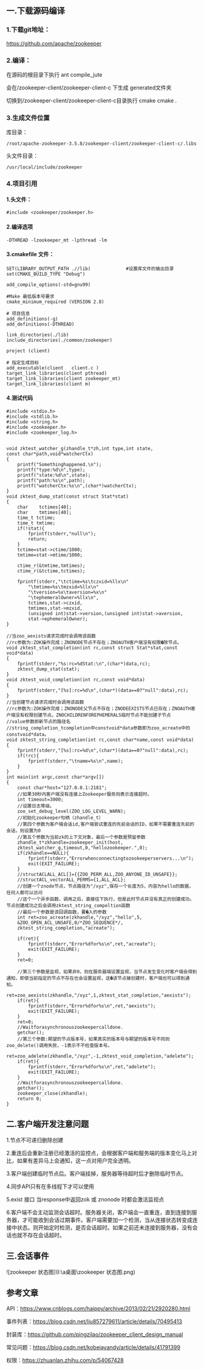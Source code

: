 ## 一.下载源码编译

### 1.下载git地址：

https://github.com/apache/zookeeper

### 2.编译：

在源码的根目录下执行 ant compile_jute

会在/zookeeper-client/zookeeper-client-c 下生成 generated文件夹

切换到/zookeeper-client/zookeeper-client-c目录执行 cmake cmake .

### 3.生成文件位置

库目录：

`/root/apache-zookeeper-3.5.8/zookeeper-client/zookeeper-client-c/.libs`

头文件目录：

`/usr/local/include/zookeeper`

### 4.项目引用

#### 1.头文件：

`#include <zookeeper/zookeeper.h>`

#### 2.编译选项

`-DTHREAD -lzookeeper_mt -lpthread -lm`

####  3.cmakefile  文件：

```SET(EXECUTABLE_OUTPUT_PATH ./bin)       #设置可执行文件的输出目录
SET(LIBRARY_OUTPUT_PATH .//lib)             #设置库文件的输出目录
set(CMAKE_BUILD_TYPE "Debug")

add_compile_options(-std=gnu99)

#Make 最低版本号要求
cmake_minimum_required (VERSION 2.8)

# 项目信息
add_definitions(-g)
add_definitions(-DTHREAD)

link_directories(./lib)
include_directories(./common/zookeeper)

project (client)

# 指定生成目标
add_executable(client   client.c )
target_link_libraries(client pthread)
target_link_libraries(client zookeeper_mt)
target_link_libraries(client m)
```
#### 4.测试代码
```
#include <stdio.h>
#include <stdlib.h>
#include <string.h>
#include <zookeeper.h>
#include <zookeeper_log.h>


void zktest_watcher_g(zhandle_t*zh,int type,int state,
const char*path,void*watcherCtx)
{
    printf("Somethinghappened.\n");
    printf("type:%d\n",type);
    printf("state:%d\n",state);
    printf("path:%s\n",path);
    printf("watcherCtx:%s\n",(char*)watcherCtx);
}
void zktest_dump_stat(const struct Stat*stat)
{
    char    tctimes[40];
    char    tmtimes[40];
    time_t tctime;
    time_t tmtime;
    if(!stat){
        fprintf(stderr,"null\n");
        return;
    }
    tctime=stat->ctime/1000;
    tmtime=stat->mtime/1000;

    ctime_r(&tmtime,tmtimes);
    ctime_r(&tctime,tctimes);

    fprintf(stderr,"\tctime=%s\tczxid=%llx\n"
        "\tmtime=%s\tmzxid=%llx\n"
        "\tversion=%x\taversion=%x\n"
        "\tephemeralOwner=%llx\n",
        tctimes,stat->czxid,
        tmtimes,stat->mzxid,
        (unsigned int)stat->version,(unsigned int)stat->aversion,
        stat->ephemeralOwner);
}

//当zoo_aexists请求完成时会调用该函数
//rc参数为:ZOK操作完成；ZNONODE节点不存在；ZNOAUTH客户端没有权限�除节点。
void zktest_stat_completion(int rc,const struct Stat*stat,const void*data)
{
    fprintf(stderr,"%s:rc=%dStat:\n",(char*)data,rc);
    zktest_dump_stat(stat);
}
void zktest_void_completion(int rc,const void*data)
{
    fprintf(stderr,"[%s]:rc=%d\n",(char*)(data==0?"null":data),rc);
}
//当创建节点请求完成时会调用该函数
//rc参数为:ZOK操作完成；ZNONODE父节点不存在；ZNODEEXISTS节点已存在；ZNOAUTH客户端没有权限创建节点。ZNOCHILDRENFOREPHEMERALS临时节点不能创建子节点
//value参数即新节点的路径名
//string_completion_tcompletion中constvoid*data参数即为zoo_acreate中的constvoid*data。
void zktest_string_completion(int rc,const char*name,const void*data)
{
    fprintf(stderr,"[%s]:rc=%d\n",(char*)(data==0?"null":data),rc);
    if(!rc){
        fprintf(stderr,"\tname=%s\n",name);
    }
}
int main(int argc,const char*argv[])
{
    const char*host="127.0.0.1:2181";
    //如果30秒内客户端没有连接上Zookeeper服务则表示连接超时。
    int timeout=3000;
    //设置日志等级。
    zoo_set_debug_level(ZOO_LOG_LEVEL_WARN);
    //初始化zookeeper句柄（zhandle_t）
    //第四个参数为客户端会话id,客户端尝试重连的先前会话的ID，如果不需要重连先前的会话，则设置为0
    //第五个参数为当前zk的上下文对象，最后一个参数是预留参数
    zhandle_t*zkhandle=zookeeper_init(host,
    zktest_watcher_g,timeout,0,"hellozookeeper.",0);
    if(zkhandle==NULL){
        fprintf(stderr,"Errorwhenconnectingtozookeeperservers...\n");
        exit(EXIT_FAILURE);
    }
    //structACLALL_ACL[]={{ZOO_PERM_ALL,ZOO_ANYONE_ID_UNSAFE}};
    //structACL_vectorALL_PERMS={1,ALL_ACL};
    //创建一个znode节点，节点路径为"/xyz",保存一个长度为5，内容为hello的数据，任何人都可以访问
    //这个一个异步函数，调用之后，直接往下执行，但是此时节点并没有真正的创建成功。节点创建成功之后会调用zktest_string_compeltion函数
    //最后一个参数是该回调函数，要�入的参数
    int ret=zoo_acreate(zkhandle,"/xyz","hello",5,
    &ZOO_OPEN_ACL_UNSAFE,0/*ZOO_SEQUENCE*/,
    zktest_string_completion,"acreate");

    if(ret){
        fprintf(stderr,"Error%dfor%s\n",ret,"acreate");
        exit(EXIT_FAILURE);
    }
    ret=0;

    //第三个参数是监视，如果非0，则在服务器端设置监视，当节点发生变化时客户端会得到通知，即使当前指定的节点不存在也会设置监视，这�该节点被创建时，客户端也可以得到通知。
    ret=zoo_aexists(zkhandle,"/xyz",1,zktest_stat_completion,"aexists");
    if(ret){
        fprintf(stderr,"Error%dfor%s\n",ret,"aexists");
        exit(EXIT_FAILURE);
    }
    ret=0;
    //Waitforasynchronouszookeepercalldone.
    getchar();
    //第三个参数:期望的节点版本号，如果真实的版本号与期望的版本号不同则zoo_delete()调用失败，-1表示不不检查版本号。
    ret=zoo_adelete(zkhandle,"/xyz",-1,zktest_void_completion,"adelete");
    if(ret){
        fprintf(stderr,"Error%dfor%s\n",ret,"adelete");
        exit(EXIT_FAILURE);
    }
    //Waitforasynchronouszookeepercalldone.
    getchar();
    zookeeper_close(zkhandle);
    return 0;
}
```



## 二.客户端开发注意问题

1.节点不可递归删除创建

2.重连后会重新注册已经激活的监控点，会根据客户端和服务端的版本变化马上对比，如果有差异马上会通知，这一点对用户完全透明。

3.客户端创建临时节点后。客户端挂掉，服务器等待超时后才删除临时节点。

4.同步API只有在多线程下才可以使用

5.exist 接口 当response中返回zok 或 znonode 时都会激活监视点

6.客户端不会主动监测会话超时。服务器关闭，客户端会一直重连，直到连接到服务器，才可能收到会话过期事件。客户端需要加一个检测，当从连接状态转变成连接中状态。则开始定时检测，是否会话超时。如果之前还未连接到服务器，没有会话也就不存在会话超时。

## 三.会话事件

![zookeeper 状态图](I:\a桌面\zookeeper 状态图.png)



## 参考文章

API：https://www.cnblogs.com/haippy/archive/2013/02/21/2920280.html

事件列表：https://blog.csdn.net/liu857279611/article/details/70495413

封装库：https://github.com/pingzilao/zookeeper_client_design_manual

常见问题：https://blog.csdn.net/kobejayandy/article/details/41791399

权限：https://zhuanlan.zhihu.com/p/54067428







